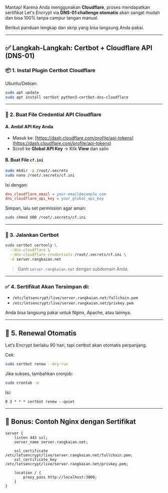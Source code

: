 Mantap! Karena Anda menggunakan **Cloudflare**, proses mendapatkan sertifikat Let's Encrypt via **DNS-01 challenge otomatis** akan sangat mudah dan bisa 100% tanpa campur tangan manual.

Berikut panduan lengkap dan skrip yang bisa langsung Anda pakai.

---

## ✅ **Langkah-Langkah: Certbot + Cloudflare API (DNS-01)**

### 📦 1. Instal Plugin Certbot Cloudflare

Ubuntu/Debian:

```bash
sudo apt update
sudo apt install certbot python3-certbot-dns-cloudflare
```

---

### 🔐 2. Buat File Credential API Cloudflare

#### A. **Ambil API Key Anda**

* Masuk ke: [https://dash.cloudflare.com/profile/api-tokens](https://dash.cloudflare.com/profile/api-tokens)
* Scroll ke **Global API Key** → Klik **View** dan salin

#### B. **Buat File `cf.ini`**

```bash
sudo mkdir -p /root/.secrets
sudo nano /root/.secrets/cf.ini
```

Isi dengan:

```ini
dns_cloudflare_email = your-email@example.com
dns_cloudflare_api_key = your_global_api_key
```

Simpan, lalu set permission agar aman:

```bash
sudo chmod 600 /root/.secrets/cf.ini
```

---

### 🧪 3. Jalankan Certbot

```bash
sudo certbot certonly \
  --dns-cloudflare \
  --dns-cloudflare-credentials /root/.secrets/cf.ini \
  -d server.rangkaian.net
```

> Ganti `server.rangkaian.net` dengan subdomain Anda.

---

### ✅ 4. Sertifikat Akan Tersimpan di:

* `/etc/letsencrypt/live/server.rangkaian.net/fullchain.pem`
* `/etc/letsencrypt/live/server.rangkaian.net/privkey.pem`

Anda bisa langsung pakai untuk Nginx, Apache, atau lainnya.

---

## 🔄 5. Renewal Otomatis

Let’s Encrypt berlaku 90 hari, tapi certbot akan otomatis perpanjang.

Cek:

```bash
sudo certbot renew --dry-run
```

Jika sukses, tambahkan cronjob:

```bash
sudo crontab -e
```

Isi:

```cron
0 3 * * * certbot renew --quiet
```

---

## 🧩 Bonus: Contoh Nginx dengan Sertifikat

```nginx
server {
    listen 443 ssl;
    server_name server.rangkaian.net;

    ssl_certificate     /etc/letsencrypt/live/server.rangkaian.net/fullchain.pem;
    ssl_certificate_key /etc/letsencrypt/live/server.rangkaian.net/privkey.pem;

    location / {
        proxy_pass http://localhost:3000;
    }
}
```

